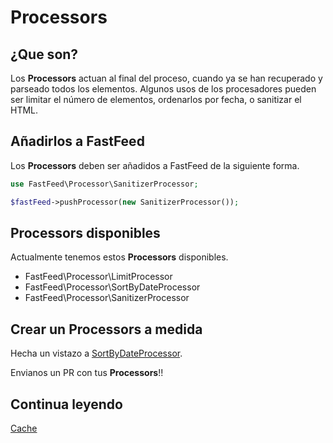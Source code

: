 # Processors

## ¿Que son?

Los **Processors** actuan al final del proceso, cuando ya se han recuperado y parseado todos los elementos.
Algunos usos de los procesadores pueden ser limitar el número de elementos, ordenarlos por fecha, o sanitizar el HTML.

## Añadirlos a FastFeed

Los **Processors** deben ser añadidos a FastFeed de la siguiente forma.

``` php
use FastFeed\Processor\SanitizerProcessor;

$fastFeed->pushProcessor(new SanitizerProcessor());
```

## Processors disponibles

Actualmente tenemos estos **Processors** disponibles.

+ FastFeed\Processor\LimitProcessor
+ FastFeed\Processor\SortByDateProcessor
+ FastFeed\Processor\SanitizerProcessor

## Crear un Processors a medida

Hecha un vistazo a
[SortByDateProcessor](https://github.com/FastFeed/FastFeed/blob/master/src/FastFeed/Processor/SortByDateProcessor.php).

Envianos un PR con tus **Processors**!!

## Continua leyendo

[Cache](https://github.com/FastFeed/FastFeed/blob/master/doc/es/cache.md)
